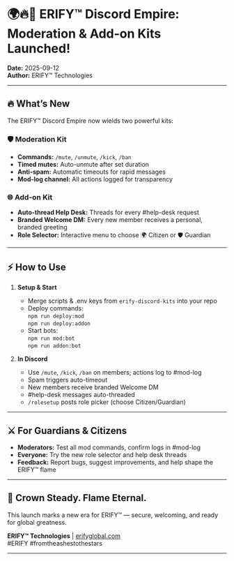 # 🌍🔥💎 ERIFY™ Discord Empire: Moderation & Add-on Kits Launched!

**Date:** 2025-09-12  
**Author:** ERIFY™ Technologies

---

## 🔥 What’s New

The ERIFY™ Discord Empire now wields two powerful kits:

### 🛡 Moderation Kit
- **Commands:** `/mute`, `/unmute`, `/kick`, `/ban`
- **Timed mutes:** Auto-unmute after set duration
- **Anti-spam:** Automatic timeouts for rapid messages
- **Mod-log channel:** All actions logged for transparency

### 🌐 Add-on Kit
- **Auto-thread Help Desk:** Threads for every #help-desk request
- **Branded Welcome DM:** Every new member receives a personal, branded greeting
- **Role Selector:** Interactive menu to choose 🌍 Citizen or 🛡 Guardian

---

## ⚡ How to Use

1. **Setup & Start**
   - Merge scripts & .env keys from `erify-discord-kits` into your repo
   - Deploy commands:  
     `npm run deploy:mod`  
     `npm run deploy:addon`
   - Start bots:  
     `npm run mod:bot`  
     `npm run addon:bot`

2. **In Discord**
   - Use `/mute`, `/kick`, `/ban` on members; actions log to #mod-log
   - Spam triggers auto-timeout
   - New members receive branded Welcome DM
   - #help-desk messages auto-threaded
   - `/rolesetup` posts role picker (choose Citizen/Guardian)

---

## ⚔️ For Guardians & Citizens

- **Moderators:** Test all mod commands, confirm logs in #mod-log
- **Everyone:** Try the new role selector and help desk threads
- **Feedback:** Report bugs, suggest improvements, and help shape the ERIFY™ flame

---

## 💎 Crown Steady. Flame Eternal.

This launch marks a new era for ERIFY™ — secure, welcoming, and ready for global greatness.

**ERIFY™ Technologies** | [erifyglobal.com](https://erifyglobal.com)  
#ERIFY #fromtheashestothestars

---
